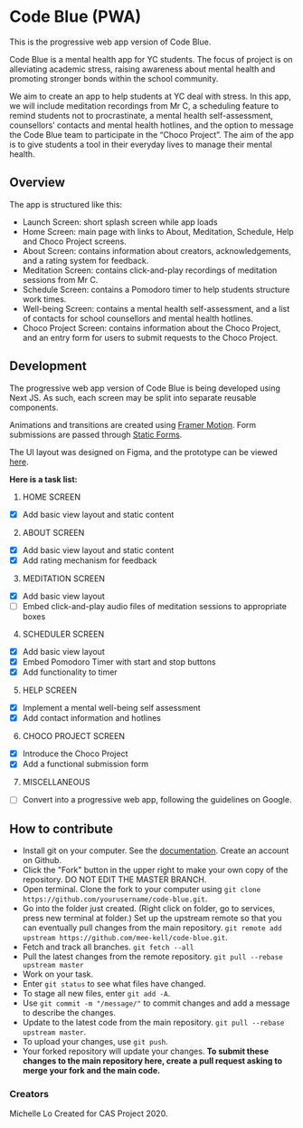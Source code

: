 # Code Blue (PWA)

This is the progressive web app version of Code Blue.

Code Blue is a mental health app for YC students. The focus of project is on alleviating academic stress, raising awareness about mental health and promoting stronger bonds within the school community. 

We aim to create an app to help students at YC deal with stress. In this app, we will include meditation recordings from Mr C, a scheduling feature to remind students not to procrastinate, a mental health self-assessment, counsellors’ contacts and mental health hotlines, and the option to message the Code Blue team to participate in the “Choco Project”. The aim of the app is to give students a tool in their everyday lives to manage their mental health.

## Overview

The app is structured like this:
* Launch Screen: short splash screen while app loads
* Home Screen: main page with links to About, Meditation, Schedule, Help and Choco Project screens.
* About Screen: contains information about creators, acknowledgements, and a rating system for feedback.
* Meditation Screen: contains click-and-play recordings of meditation sessions from Mr C.
* Schedule Screen: contains a Pomodoro timer to help students structure work times.
* Well-being Screen: contains a mental health self-assessment, and a list of contacts for school counsellors and mental health hotlines.
* Choco Project Screen: contains information about the Choco Project, and an entry form for users to submit requests to the Choco Project.

## Development

The progressive web app version of Code Blue is being developed using Next JS. As such, each screen may be split into separate reusable components.

Animations and transitions are created using [Framer Motion](https://www.framer.com/motion/). Form submissions are passed through [Static Forms](https://www.staticforms.xyz/).

The UI layout was designed on Figma, and the prototype can be viewed [here](https://www.figma.com/file/IXyJRs2XBycFgbSsQM7iLD/CODE-BLUE?node-id=0%3A1).

**Here is a task list:**
1. HOME SCREEN
  - [x] Add basic view layout and static content
2. ABOUT SCREEN
  - [x] Add basic view layout and static content
  - [x] Add rating mechanism for feedback
3. MEDITATION SCREEN
  - [x] Add basic view layout
  - [ ] Embed click-and-play audio files of meditation sessions to appropriate boxes
4. SCHEDULER SCREEN
  - [x] Add basic view layout
  - [x] Embed Pomodoro Timer with start and stop buttons
  - [x] Add functionality to timer
5. HELP SCREEN
  - [x] Implement a mental well-being self assessment
  - [x] Add contact information and hotlines
6. CHOCO PROJECT SCREEN
  - [x] Introduce the Choco Project
  - [x] Add a functional submission form
7. MISCELLANEOUS
  - [ ] Convert into a progressive web app, following the guidelines on Google.

## How to contribute

- Install git on your computer. See the [documentation](https://git-scm.com/book/en/v2/Getting-Started-Installing-Git). Create an account on Github.
- Click the "Fork" button in the upper right to make your own copy of the repository. DO NOT EDIT THE MASTER BRANCH.
- Open terminal. Clone the fork to your computer using `git clone https://github.com/yourusername/code-blue.git`.
- Go into the folder just created. (Right click on folder, go to services, press new terminal at folder.) Set up the upstream remote so that you can eventually pull changes from the main repository. `git remote add upstream https://github.com/mee-kell/code-blue.git`.
- Fetch and track all branches. `git fetch --all`
- Pull the latest changes from the remote repository. `git pull --rebase upstream master`
- Work on your task.
- Enter `git status` to see what files have changed.
- To stage all new files, enter `git add -A`.
- Use `git commit -m "/message/"` to commit changes and add a message to describe the changes.
- Update to the latest code from the main repository. `git pull --rebase upstream master`.
- To upload your changes, use `git push`.
- Your forked repository will update your changes. **To submit these changes to the main repository here, create a pull request asking to merge your fork and the main code.**

### Creators
Michelle Lo
Created for CAS Project 2020.
